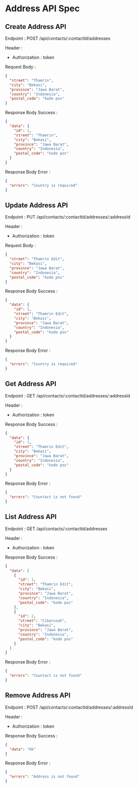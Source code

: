 # Address API Spec

## Create Address API

Endpoint : POST /api/contacts/:contactId/addresses

Header :

- Authorization : token

Request Body :

```json
{
  "street": "Thamrin",
  "city": "Bekasi",
  "province": "Jawa Barat",
  "country": "Indonesia",
  "postal_code": "kode pos"
}
```

Response Body Success :

```json
{
  "data": {
    "id": 1,
    "street": "Thamrin",
    "city": "Bekasi",
    "province": "Jawa Barat",
    "country": "Indonesia",
    "postal_code": "kode pos"
  }
}
```

Response Body Error :

```json
{
  "errors": "Country is required"
}
```

## Update Address API

Endpoint : PUT /api/contacts/:contactId/addresses/:addressId

Header :

- Authorization : token

Request Body :

```json
{
  "street": "Thamrin Edit",
  "city": "Bekasi",
  "province": "Jawa Barat",
  "country": "Indonesia",
  "postal_code": "kode pos"
}
```

Response Body Success :

```json
{
  "data": {
    "id": 1,
    "street": "Thamrin Edit",
    "city": "Bekasi",
    "province": "Jawa Barat",
    "country": "Indonesia",
    "postal_code": "kode pos"
  }
}
```

Response Body Error :

```json
{
  "errors": "Country is required"
}
```

## Get Address API

Endpoint : GET /api/contacts/:contactId/addresses/:addressId

Header :

- Authorization : token

Response Body Success :

```json
{
  "data": {
    "id": 1,
    "street": "Thamrin Edit",
    "city": "Bekasi",
    "province": "Jawa Barat",
    "country": "Indonesia",
    "postal_code": "kode pos"
  }
}
```

Response Body Error :

```json
{
  "errors": "Countact is not found"
}
```

## List Address API

Endpoint : GET /api/contacts/:contactId/addresses

Header :

- Authorization : token

Response Body Success :

```json
{
  "data": [
    {
      "id": 1,
      "street": "Thamrin Edit",
      "city": "Bekasi",
      "province": "Jawa Barat",
      "country": "Indonesia",
      "postal_code": "kode pos"
    },
    {
      "id": 2,
      "street": "Cibarusah",
      "city": "Bekasi",
      "province": "Jawa Barat",
      "country": "Indonesia",
      "postal_code": "kode pos"
    }
  ]
}
```

Response Body Error :

```json
{
  "errors": "Countact is not found"
}
```

## Remove Address API

Endpoint : POST /api/contacts/:contactId/addresses/:addressId

Header :

- Authorization : token

Response Body Success :

```json
{
  "data": "Ok"
}
```

Response Body Error :

```json
{
  "errors": "Address is not found"
}
```
